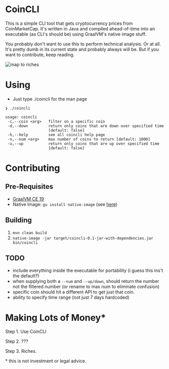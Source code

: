 # CoinCLI

This is a simple CLI tool that gets cryptocurrency prices from
CoinMarketCap. It's written in Java and compiled ahead-of-time into 
an executable (as CLI's should be) using GraalVM's native image stuff.

You probably don't want to use this to perform technical analysis. Or at all. 
It's pretty dumb in its current state and probably always will be. 
But if you want to contribute, keep reading.

![map to riches](https://imgs.xkcd.com/comics/technical_analysis_2x.png)

# Using

- Just type ./coincli for the man page

```
❯ ./coincli

usage: coincli
 -c,--coin <arg>   filter on a specific coin
 -d,--down         return only coins that are down over specified time
                   [default: false]
 -h,--help         see all coincli help page
 -n,--num <arg>    max number of coins to return [default: 1000]
 -u,--up           return only coins that are up over specified time
                   [default: false]
```

# Contributing

## Pre-Requisites

- [GraalVM CE 19](https://github.com/oracle/graal/releases)
- Native Image: `gu install native-image` (see [here](https://www.graalvm.org/docs/reference-manual/aot-compilation/))

## Building

1. `mvn clean build`
2. `native-image -jar target/coincli-0.1-jar-with-dependencies.jar bin/coincli`

## TODO

- include everything inside the executable for portability (i guess this ins't the default?)
- when supplying both a `--num` and `--up/down`, should return the number not the filtered number (or rename to max num to eliminate confusion)
- specific coin should hit a different API to get just that coin.
- ability to specify time range (not just 7 days hardcoded)

# Making Lots of Money*

Step 1. Use CoinCLI

Step 2. ???

Step 3. Riches.

\* this is not investment or legal advice.